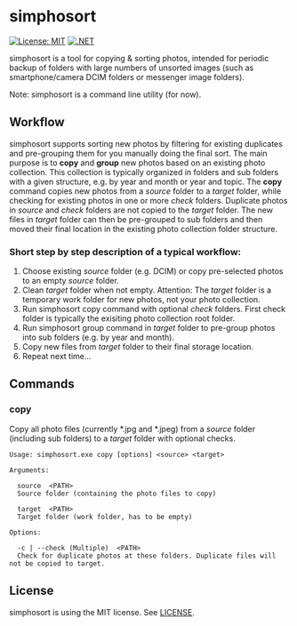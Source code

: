 # simphosort
[![License: MIT](https://img.shields.io/badge/License-MIT-blue.svg)](https://github.com/alexbeug/simphosort/blob/main/LICENSE)
[![.NET](https://github.com/alexbeug/simphosort/actions/workflows/dotnet.yml/badge.svg)](https://github.com/alexbeug/simphosort/actions/workflows/dotnet.yml)

[comment]: # (https://img.shields.io/github/license/alexbeug/simphosort later when repo is public)

simphosort is a tool for copying & sorting photos, intended for periodic backup of folders with large numbers of unsorted images (such as smartphone/camera DCIM folders or messenger image folders).

Note: simphosort is a command line utility (for now).

## Workflow

simphosort supports sorting new photos by filtering for existing duplicates and pre-grouping them for you manually doing the final sort. The main purpose is to **copy** and **group**
new photos based on an existing photo collection. This collection is typically organized in folders and sub folders with a given structure, e.g. by year and month or year and topic. 
The **copy** command copies new photos from a _source_ folder to a _target_ folder, while checking for existing photos in one or more _check_ folders. Duplicate photos in _source_ 
and _check_ folders are not copied to the _target_ folder. The new files in _target_ folder can then be pre-grouped to sub folders and then moved their final location in the existing 
photo collection folder structure.

### Short step by step description of a typical workflow:
1. Choose existing _source_ folder (e.g. DCIM) or copy pre-selected photos to an empty _source_ folder.
2. Clean _target_ folder when not empty. Attention: The _target_ folder is a temporary work folder for new photos, not your photo collection.
3. Run simphosort copy command with optional _check_ folders. First check folder is typically the exisiting photo collection root folder.
4. Run simphosort group command in _target_ folder to pre-group photos into sub folders (e.g. by year and month).
5. Copy new files from _target_ folder to their final storage location.
6. Repeat next time...

## Commands

### copy
Copy all photo files (currently *.jpg and *.jpeg) from a _source_ folder (including sub folders) to a _target_ folder with optional checks.
```
Usage: simphosort.exe copy [options] <source> <target>

Arguments:

  source  <PATH>
  Source folder (containing the photo files to copy)

  target  <PATH>
  Target folder (work folder, has to be empty)

Options:

  -c | --check (Multiple)  <PATH>
  Check for duplicate photos at these folders. Duplicate files will not be copied to target.
```

## License
simphosort is using the MIT license. See [LICENSE](LICENSE).
